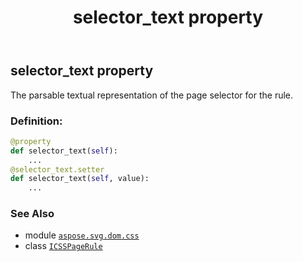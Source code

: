 ﻿---
title: selector_text property
second_title: Aspose.SVG for Python via .NET API References
description: 
type: docs
weight: 60
url: /python-net/aspose.svg.dom.css/icsspagerule/selector_text/
is_root: false
---

## selector_text property


The parsable textual representation of the page selector for the rule.
### Definition:
```python
@property
def selector_text(self):
    ...
@selector_text.setter
def selector_text(self, value):
    ...
```

### See Also
* module [`aspose.svg.dom.css`](../../)
* class [`ICSSPageRule`](/svg/python-net/aspose.svg.dom.css/icsspagerule)
